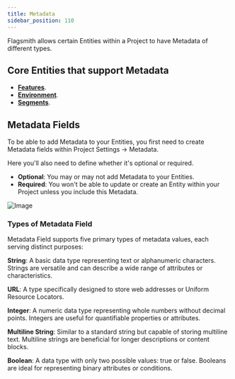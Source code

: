 ```yaml
---
title: Metadata
sidebar_position: 110
---
```


Flagsmith allows certain Entities within a Project to have Metadata of different types.

## Core Entities that support Metadata

- **[Features](/basic-features/managing-features#use-metadata)**.
- **[Environment](/system-administration/environment-settings#use-metadata)**.
- **[Segments](/basic-features/segments#use-metadata)**.

## Metadata Fields

To be able to add Metadata to your Entities, you first need to create Metadata fields within Project Settings ->
Metadata.

Here you'll also need to define whether it's optional or required.

- **Optional**: You may or may not add Metadata to your Entities.
- **Required**: You won't be able to update or create an Entity within your Project unless you include this Metadata.

![Image](/img/metadata/metadata-fields.png)

### Types of Metadata Field

Metadata Field supports five primary types of metadata values, each serving distinct purposes:

**String**: A basic data type representing text or alphanumeric characters. Strings are versatile and can describe a
wide range of attributes or characteristics.

**URL**: A type specifically designed to store web addresses or Uniform Resource Locators.

**Integer**: A numeric data type representing whole numbers without decimal points. Integers are useful for quantifiable
properties or attributes.

**Multiline String**: Similar to a standard string but capable of storing multiline text. Multiline strings are
beneficial for longer descriptions or content blocks.

**Boolean**: A data type with only two possible values: true or false. Booleans are ideal for representing binary
attributes or conditions.
